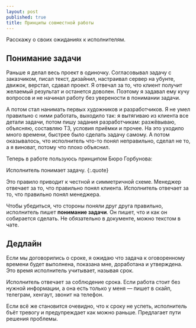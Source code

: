```yaml
---
layout: post
published: true
title: Принципы совместной работы
---
```

Расскажу о своих ожиданиях к исполнителям.

Понимание задачи
---
Раньше я делал весь проект в одиночку. Согласовывал задачу с заказчиком, писал текст, дизайнил, настраивал сервер на убунте, движок, верстал, сдавал проект. Я отвечал за то, что клиент получит желаемый результат и останется доволен. Поэтому я задавал ему кучу вопросов и не начинал работу без уверености в понимании задачи.

А потом стал нанимать первых художников и разработчиков. Я не умел правильно с ними работать, выходило так: я вытягиваю из клиента все детали задачи, потом пишу задания разработчикам: разжёвываю, объясняю, составляю ТЗ, условия приёмки и прочее. На это уходило много времени, быстрее было сделать задачу самому. А потом оказывалось, что исполнитель что-то понял неправильно, сделал не то, а я виноват, потому что плохо объяснил.

Теперь в работе пользуюсь принципом Бюро Горбунова:

Исполнитель понимает задачу.
{:.quote}

Это правило приводит к честной и симметричной схеме. Менеджер отвечает за то, что правильно понял клиента. Исполнитель отвечает за то, что правильно понял менеджера.

Чтобы убедиться, что стороны поняли друг друга правильно, исполнитель пишет **понимание задачи**. Он пишет, что и как он собирается сделать. Не обязательно в документе, можно текстом в чате.

Дедлайн
---
Если мы договорились о сроке, я ожидаю что задача к оговоренному времени будет выполнена, показана мне, доработана и утверждена. Это время исполнитель учитывает, называя срок.

Исполнитель отвечает за соблюдение срока. Если работа стоит без нужной информации, а она есть только у меня — пишет в скайп, телеграм, хенгаут, звонит на телефон.

Если всё же становится очевидно, что к сроку не успеть, исполнитель бъёт тревогу и предупреждает как можно раньше. Предлагает пути решения проблемы.
